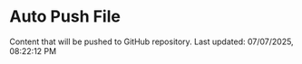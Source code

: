 # Auto Push File

Content that will be pushed to GitHub repository.
Last updated: 07/07/2025, 08:22:12 PM